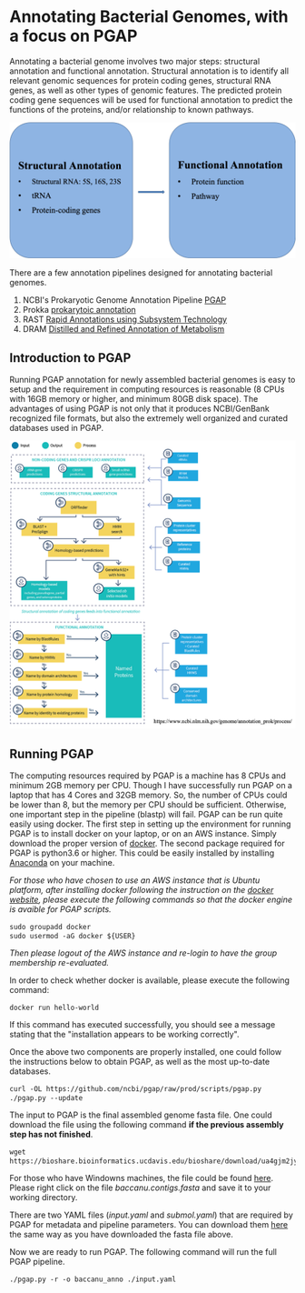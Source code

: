 # Annotating Bacterial Genomes, with a focus on PGAP

Annotating a bacterial genome involves two major steps: structural annotation and functional annotation. Structural annotation is to identify all relevant genomic sequences for protein coding genes, structural RNA genes, as well as other types of genomic features. The predicted protein coding gene sequences will be used for functional annotation to predict the functions of the proteins, and/or relationship to known pathways.

![Pipeline](./annotation_figures/annopipeline.png)


There are a few annotation pipelines designed for annotating bacterial genomes.

1. NCBI's Prokaryotic Genome Annotation Pipeline [PGAP](https://github.com/ncbi/pgap)
2. Prokka [prokarytoic annotation](https://github.com/tseemann/prokka)
3. RAST [Rapid Annotations using Subsystem Technology](https://rast.nmpdr.org/)
4. DRAM [Distilled and Refined Annotation of Metabolism](https://github.com/shafferm/DRAM)

## Introduction to PGAP
Running PGAP annotation for newly assembled bacterial genomes is easy to setup and the requirement in computing resources is reasonable (8 CPUs with 16GB memory or higher, and minimum 80GB disk space). The advantages of using PGAP is not only that it produces NCBI/GenBank recognized file formats, but also the extremely well organized and curated databases used in PGAP. 

![PGAP](./annotation_figures/PGAP_flowchart.png)


## Running PGAP
The computing resources required by PGAP is a machine has 8 CPUs and minimum 2GB memory per CPU. Though I have successfully run PGAP on a laptop that has 4 Cores and 32GB memory. So, the number of CPUs could be lower than 8, but the memory per CPU should be sufficient. Otherwise, one important step in the pipeline (blastp) will fail. PGAP can be run quite easily using docker. The first step in setting up the environment for running PGAP is to install docker on your laptop, or on an AWS instance. Simply download the proper version of [docker](https://docs.docker.com/get-docker/). The second package required for PGAP is python3.6 or higher. This could be easily installed by installing [Anaconda](https://www.anaconda.com/products/individual#Downloads) on your machine.

*For those who have chosen to use an AWS instance that is Ubuntu platform, after installing docker following the instruction on the [docker website](https://docs.docker.com/engine/install/ubuntu/), please execute the following commands so that the docker engine is avaible for PGAP scripts.*

    sudo groupadd docker
    sudo usermod -aG docker ${USER}

*Then please logout of the AWS instance and re-login to have the group membership re-evaluated.*

In order to check whether docker is available, please execute the following command:

    docker run hello-world

If this command has executed successfully, you should see a message stating that the "installation appears to be working correctly".

Once the above two components are properly installed, one could follow the instructions below to obtain PGAP, as well as the most up-to-date databases.

    curl -OL https://github.com/ncbi/pgap/raw/prod/scripts/pgap.py
    ./pgap.py --update

The input to PGAP is the final assembled genome fasta file. One could download the file using the following command **if the previous assembly step has not finished**.

    wget https://bioshare.bioinformatics.ucdavis.edu/bioshare/download/ua4gjm2jyj12oxl/baccanu.contigs.fasta

For those who have Windowns machines, the file could be found [here](https://bioshare.bioinformatics.ucdavis.edu/bioshare/view/2021-ASM-genome-assembly/). Please right click on the file *baccanu.contigs.fasta* and save it to your working directory.

There are two YAML files (*input.yaml* and *submol.yaml*) that are required by PGAP for metadata and pipeline parameters. You can download them [here](https://bioshare.bioinformatics.ucdavis.edu/bioshare/view/2021-ASM-genome-assembly/annotation_inputs/) the same way as you have downloaded the fasta file above.

Now we are ready to run PGAP. The following command will run the full PGAP pipeline.

    ./pgap.py -r -o baccanu_anno ./input.yaml



